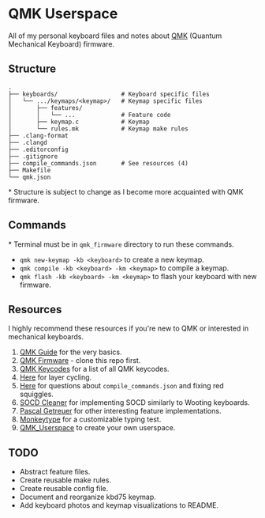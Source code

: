 # QMK Userspace

All of my personal keyboard files and notes about [QMK](https://qmk.fm/) (Quantum Mechanical Keyboard) firmware.

## Structure

```
.
├── keyboards/                  # Keyboard specific files
│   └── .../keymaps/<keymap>/   # Keymap specific files
│       ├── features/
│       │   └── ...             # Feature code
│       ├── keymap.c            # Keymap
│       └── rules.mk            # Keymap make rules
├── .clang-format
├── .clangd
├── .editorconfig
├── .gitignore
├── compile_commands.json       # See resources (4)
├── Makefile
└── qmk.json
```

\* Structure is subject to change as I become more acquainted with QMK firmware.

## Commands

\* Terminal must be in `qmk_firmware` directory to run these commands.

-   `qmk new-keymap -kb <keyboard>` to create a new keymap.
-   `qmk compile -kb <keyboard> -km <keymap>` to compile a keymap.
-   `qmk flash -kb <keyboard> -km <keymap>` to flash your keyboard with new firmware.

## Resources

I highly recommend these resources if you're new to QMK or interested in mechanical keyboards.

1.  [QMK Guide](https://docs.qmk.fm/newbs) for the very basics.
2.  [QMK Firmware](https://github.com/qmk/qmk_firmware) - clone this repo first.
3.  [QMK Keycodes](https://docs.qmk.fm/keycodes) for a list of all QMK keycodes.
4.  [Here](https://docs.qmk.fm/feature_layers#example-keycode-to-cycle-through-layers) for layer cycling.
5.  [Here](https://docs.qmk.fm/cli_commands#qmk-generate-compilation-database) for questions about `compile_commands.json` and fixing red squiggles.
6.  [SOCD Cleaner](https://getreuer.info/posts/keyboards/socd-cleaner) for implementing SOCD similarly to Wooting keyboards.
7.  [Pascal Getreuer](https://getreuer.info/posts/keyboards) for other interesting feature implementations.
8.  [Monkeytype](https://monkeytype.com) for a customizable typing test.
9.  [QMK_Userspace](https://github.com/qmk/qmk_userspace) to create your own userspace.

## TODO

-   Abstract feature files.
-   Create reusable make rules.
-   Create reusable config file.
-   Document and reorganize kbd75 keymap.
-   Add keyboard photos and keymap visualizations to README.
